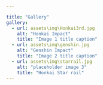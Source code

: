 ```yaml
---

title: "Gallery"
gallery:
  - url: assets\img\Honkai3rd.jpg
    alt: "Honkai Impact"
    title: "Image 1 title caption"
  - url: assets\img\genshin.jpg
    alt: "Genshin Impact"
    title: "Image 2 title caption"
  - url: assets\img\starrail.jpg
    alt: "placeholder image 3"
    title: "Honkai Star rail"
---
```

